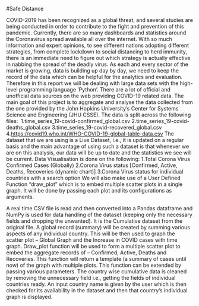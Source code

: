 #Safe Distance

COVID-2019 has been recognized as a global threat, and several studies are being conducted in order to contribute to the fight and prevention of this pandemic. Currently, there are so many dashboards and statistics around the Coronavirus spread available all over the internet. With so much information and expert opinions, to see different nations adopting different strategies, from complete lockdown to social distancing to herd immunity, there is an immediate need to figure out which strategy is actually effective in nabbing the spread of the deadly virus.
As each and every sector of the market is growing, data is building up day by day, we need
to keep the record of the data which can be helpful for the analytics and evaluation.
Therefore in this report we will be dealing with large data sets with the high-level programming language ’Python’. There are a lot of official and unofficial data sources on the web providing COVID-19 related data. The main goal of this project is to aggregate and analyse the data collected from the one provided by the John Hopkins University’s Center for Systems Science and Engineering (JHU CSSE).
The data is split across the following files: 
1.time_series_19-covid-confirmed_global.csv
2.time_series_19-covid-deaths_global.csv
3.time_series_19-covid-recovered_global.csv
4.https://covid19.who.int/WHO-COVID-19-global-table-data.csv
The dataset that we are using is a Live Dataset, i.e., it is updated on a regular basis and the main advantage of using such a dataset is that whenever we are on this analysis, our data will be up to date and the statistics we see will be current.
Data Visualisation is done on the following:
1.Total Corona Virus Confirmed Cases (Globally)
2.Corona Virus status [Confirmed, Active, Deaths, Recoveries (dynamic chart)]
3.Corona Virus status for individual countries with a search option
We will also make use of a User Defined Function “draw_plot” which is to embed multiple scatter plots in a single graph. It will be done by passing each plot and its configurations as arguments.


A real time CSV file is read and then converted into a Pandas dataframe and NumPy is used for data handling of the dataset (keeping only the necessary fields and dropping the unwanted). It is the Cumulative dataset from the original file.
A global record (summary) will be created by summing various aspects of any individual country. This will be then used to graph the scatter plot – Global Graph and the Increase in COVID cases with time graph.
Draw_plot function will be used to form a multiple scatter plot to embed the aggregate records of – Confirmed, Active, Deaths and Recoveries. This function will return a template (a summary of cases until now) of the graph with multiple plots. This function can be extended by passing various parameters.
The country wise cumulative data is cleaned by removing the unnecessary field i.e., getting the fields of individual countries ready. An input country name is given by the user which is then checked for its availability in the dataset and then that country’s individual graph is displayed.
